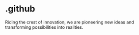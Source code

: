 # .github
Riding the crest of innovation, we are pioneering new ideas and transforming possibilities into realities.
